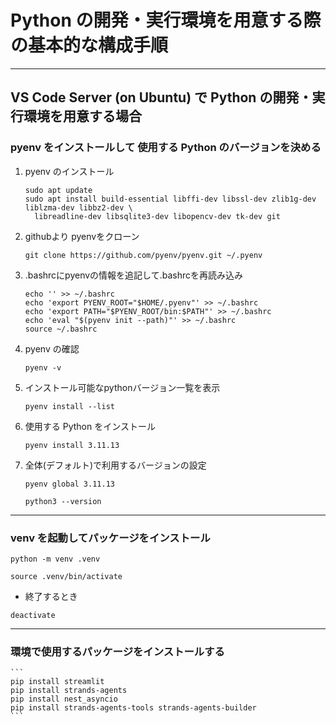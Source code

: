 # Python の開発・実行環境を用意する際の基本的な構成手順

---
## VS Code Server (on Ubuntu) で Python の開発・実行環境を用意する場合

### pyenv をインストールして 使用する Python のバージョンを決める

1. pyenv のインストール

    ```
    sudo apt update
    sudo apt install build-essential libffi-dev libssl-dev zlib1g-dev liblzma-dev libbz2-dev \
      libreadline-dev libsqlite3-dev libopencv-dev tk-dev git
    
    ```

1. githubより pyenvをクローン
    ```
    git clone https://github.com/pyenv/pyenv.git ~/.pyenv
    ```

1. .bashrcにpyenvの情報を追記して.bashrcを再読み込み

    ```
    echo '' >> ~/.bashrc
    echo 'export PYENV_ROOT="$HOME/.pyenv"' >> ~/.bashrc
    echo 'export PATH="$PYENV_ROOT/bin:$PATH"' >> ~/.bashrc
    echo 'eval "$(pyenv init --path)"' >> ~/.bashrc
    source ~/.bashrc
    ```

1. pyenv の確認

    ```
    pyenv -v 
    ```

1. インストール可能なpythonバージョン一覧を表示

    ```
    pyenv install --list
    ```


1. 使用する Python をインストール

    ```
    pyenv install 3.11.13
    ```


1. 全体(デフォルト)で利用するバージョンの設定

    ```
    pyenv global 3.11.13
    ```

    ```
    python3 --version
    
    ```

---

### venv を起動してパッケージをインストール

```
python -m venv .venv
```

```
source .venv/bin/activate
```

* 終了するとき

```
deactivate
```

---

### 環境で使用するパッケージをインストールする

    ```
    pip install streamlit
    pip install strands-agents
    pip install nest_asyncio
    pip install strands-agents-tools strands-agents-builder
    ```




